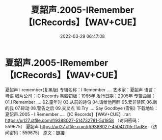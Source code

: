 ﻿---
title: 夏韶声.2005-IRemember【ICRecords】【WAV+CUE】
date: 2022-03-29 06:47:08
categories: WAV车载音乐、镜像
tags: 国语流行
---
# 夏韶声.2005-IRemember【ICRecords】【WAV+CUE】

夏韶声 I remember(复黑版)
专辑名称：I Remember ....
艺术家：夏韶声
语言：粤语
唱片公司：IC Records
黑胶初版：1985年
发行日期：2005年
专辑曲目：
01.I Remember ....
02.童年时
03.从前的诗句
04.请给他再醉
05.爱非禁区
06.新的我
07.碎动
08.警告之后
09.交叉点
10.Try .... Say Goodbye (雪影)
下载地址：
夏韶声.2005 - I Remember ....【IC Records】【WAV+CUE】.rar: https://url27.ctfile.com/f/9388027-514732781-5d1858
（访问密码：559675）
夏韶声
https://url27.ctfile.com/d/9388027-45041205-ffad8e
（访问密码：559675）
原文：[链接](https://blog.sina.com.cn/s/blog_1647c7e7601030wfh.html)